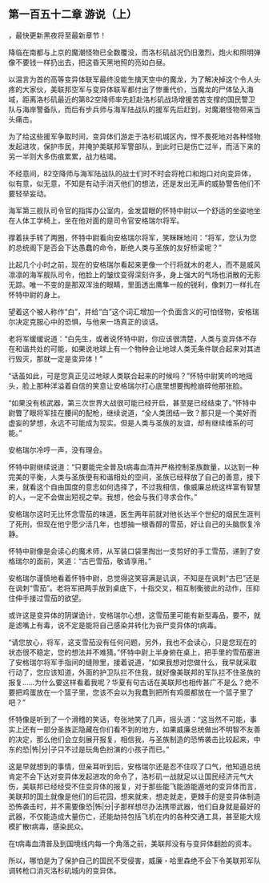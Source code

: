 ## 第一百五十二章 游说（上）
，最快更新黑夜将至最新章节！

降临在南都与上京的魔潮怪物已全数覆没，而洛杉矶战况仍旧激烈，炮火和照明弹像不要钱一样扔出去，把这昏天黑地照的亮如白昼。

以温言为首的高等变异体联军最终没能生擒天空中的魔龙，为了解决掉这个令人头疼的大家伙，美联邦空军与变异体联军都付出了惨重代价，当魔龙的尸体坠入海域，距离洛杉矶最近的第82空降师率先赶赴洛杉矶战场增援苦苦支撑的国民警卫队与海岸警备队，而后有步兵师与海军陆战队的援军先后赶到，对魔潮怪物带来当头痛击。

为了给这些援军争取时间，变异体们游走于洛杉矶城区内，悍不畏死地对各种怪物发起进攻，保护市民，并掩护美联邦军警部队，到此时已是伤亡过半，而活下来的另一半则大多伤痕累累，战力枯竭。

不经意间，82空降师与海军陆战队的战士们时不时会将枪口和炮口对向变异体，似有意，似无意，不知是有动手消灭他们的想法，还是发出无声的威胁警告他们不要轻举妄动。

海军第三舰队司令官的指挥办公室内，金发碧眼的怀特中尉以一个舒适的坐姿地坐在人体工学椅上，坐在他对面的是司令官安格瑞尔将军。

撑着扶手转了两圈，怀特中尉看向安格瑞尔将军，笑眯眯地问：“将军，您认为您的总统阁下是否会下达愚蠢的命令，断绝人类与圣族的友好桥梁呢？”

比起几个小时之前，现在的安格瑞尔看起来更像一个行将就木的老人，而不是威风凛凛的海军舰队司令，他脸上的皱纹变得深刻许多，身上强大的气场也消散的无影无踪。唯一不变的是那双浑浊的眼睛，里面透出鹰隼一般的锐利，像刺刀一样扎在怀特中尉的身上。

望着这个被人称作“白”，并给“白”这个词汇增加一个负面含义的可怕怪物，安格瑞尔决定克服心中的恐惧，与他来一场真正的谈话。

老将军缓缓说道：“白先生，或者说怀特中尉，你应该很清楚，人类与变异体不存在和谐共处的可能，如果说地球上有一个物种会让地球人类无条件联合起来对其进行毁灭，那就一定是变异体！”

“话虽如此，可是您真正见过地球人类联合起来的时候吗？”怀特中尉笑吟吟地摇头，脸上那种洋溢着自信的笑意让安格瑞尔打心底里想要掏枪崩碎他那张脸。

“如果没有核武器，第三次世界大战很可能已经开启，甚至是已经结束了。”怀特中尉瞥了眼将军挂在腰间的配枪，继续说道，“全人类团结一致？那只是一个美好而虚妄的梦想，永远不可能成为现实。但是人类与圣族的友谊，却有继续维系的可能。”

安格瑞尔冷哼一声，没有理会。

怀特中尉继续说道：“只要能完全普及t病毒血清并严格控制圣族数量，以达到一种完美的平衡，人类与圣族便有和谐相处的空间，圣族已经释放了自己的善意，接下来，就看这个自由国度的意志如何选择了，不过我相信，像威廉总统这样富有智慧的人，一定不会做出短视之举。我想，他会与我们寻求合作。”

安格瑞尔这时无比怀念雪茄的味道，医生两年前就对他长达半个世纪的烟民生涯判了死刑，但现在他宁愿少活几年，也想抽一根香醇的雪茄，好让自己的头脑恢复冷静。

怀特中尉像是会读心的魔术师，从军装口袋里掏出一支剪好的手工雪茄，递到了安格瑞尔的面前，笑道：“古巴雪茄，敬请享用。”

安格瑞尔谨慎地看着怀特中尉，总觉得这笑容满是讥讽，不知是在讽刺“古巴”还是在讽刺“雪茄”。老将军把两手放到桌底下，十指交叉，相互制衡彼此的动作，压抑住伸手接过雪茄的欲望。

或许这是变异体的阴谋诡计，安格瑞尔心想，这雪茄里可能有新型毒品，要不，就是滤嘴上有毒，说不定是能将自己感染并转化为丧尸变异体的t病毒。

“请您放心，将军，这支雪茄没有任何问题，另外，我也不会读心，只是您现在的状态很不稳定，您的想法并不难猜。”怀特中尉上半身俯在桌上，把手里的雪茄塞进了安格瑞尔将军手指间的缝隙里，接着说道，“如果我想对您做什么，我早就采取行动了，您应该知道，外面的护卫队拦不住我，就好像美联邦的军队拦不住圣族的报复……为什么要这样看着我呢？华夏有句古话在美联邦也相传甚广不是么？绝不要把鸡蛋放在一个篮子里，您该不会以为我蠢到把所有鸡蛋都放在一个篮子里了吧？”

怀特像是听到了一个滑稽的笑话，夸张地笑了几声，摇头道：“这当然不可能，事实上还有一部分圣族正隐藏在你们看不到的地方，如果威廉总统做出不明智不友善的决定，那么他们会立刻展开报复，相信我，与圣族制造的恐怖袭击比较起来，中东的恐|怖|分|子只不过是玩角色扮演的小孩子而已。”

这是早就想到的事情，但亲耳听到后，安格瑞尔还是忍不住叹了口气，他知道总统肯定不会下达对变异体发起进攻的命令了，洛杉矶一战就足以让国民经济元气大伤，美联邦已经经受不住变异体的报复，对于那些能飞能游能遁地的变异体而言，美联邦的国土就像是他们的后花园，想来就来，想走就走，更棘手的是变异体制造恐怖袭击时，并不需要像恐|怖|分|子那样想尽办法携带武器，他们自身就是最好的武器，不仅能造成大量伤亡，还能劫持包括飞机在内的各种交通工具，甚至能大规模扩散t病毒，感染民众。

在t病毒血清普及到国境线内每一个角落之前，美联邦没有与变异体翻脸的资本。

所以，哪怕是为了保护自己的国民不受侵害，威廉・哈里森绝不会下令美联邦军队调转枪口消灭洛杉矶城内的变异体。

